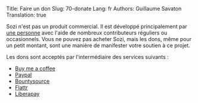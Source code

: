 Title: Faire un don
Slug: 70-donate
Lang: fr
Authors: Guillaume Savaton
Translation: true

Sozi n'est pas un produit commercial.
Il est développé principalement par [une personne](http://guillaume.baierouge.fr)
avec l'aide de nombreux contributeurs réguliers ou occasionnels.
Vous ne pouvez pas acheter Sozi, mais les dons, même pour un petit montant,
sont une manière de manifester votre soutien à ce projet.

Les dons sont acceptés par l'intermédiaire des services suivants&nbsp;:

* [Buy me a coffee](https://www.buymeacoffee.com/THtbNvnqE)
* [Paypal](https://www.paypal.me/guillaumesavaton)
* [Bountysource](https://www.bountysource.com/teams/sozi)
* [Flattr](https://flattr.com/submit/auto?fid=4lz3lv&url=http://sozi.baierouge.fr/)
* [Liberapay](https://liberapay.com/senshu/donate)
